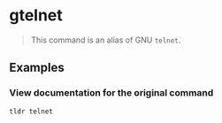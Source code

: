 # gtelnet

> This command is an alias of GNU `telnet`.

## Examples

### View documentation for the original command

```bash
tldr telnet
```
